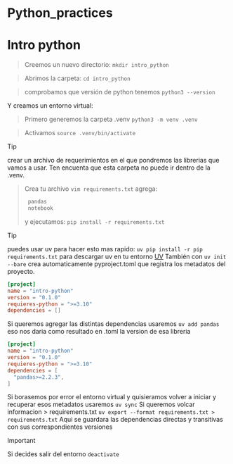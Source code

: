 # Python_practices
# Intro python

> Creemos un nuevo directorio: `mkdir intro_python`

> Abrimos la carpeta: `cd intro_python`

> comprobamos que versión de python tenemos `python3 --version`

Y creamos un entorno virtual: 
> Primero generemos la carpeta .venv `python3 -m venv .venv`

> Activamos `source .venv/bin/activate`

> [!TIP]
> crear un archivo de requerimientos en el que pondremos las librerias que vamos a usar. Ten encuenta que esta carpeta no puede ir dentro de la .venv.

> Crea tu archivo `vim requirements.txt` agrega:
> ``` txt
>  pandas
>  notebook
> ````
>  y ejecutamos: `pip install -r requirements.txt`

> [!TIP]
> puedes usar uv para hacer esto mas rapido: `uv pip install -r pip requirements.txt`
> para descargar uv en tu entorno [UV](https://github.com/astral-sh/uv)
> También con `uv init --bare` crea automaticamente pyproject.toml que registra los metadatos del proyecto.
> ``` toml
> [project]
> name = "intro-python"
> version = "0.1.0"
> requieres-python = ">=3.10"
> dependencies = []
> ```
> 
> Si queremos agregar las distintas dependencias usaremos `uv add pandas`
> eso nos daria como resultado en .toml la version de esa libreria
> ``` toml
> [project]
> name = "intro-python"
> version = "0.1.0"
> requieres-python = ">=3.10"
> dependencies = [
>   "pandas>=2.2.3",
> ]
> ```
> 
> Si borasemos por error el entorno virtual y quisieramos volver a iniciar y
> recuperar esos metadatos usaremos `uv sync` Si queremos volcar informacion >
> requirements.txt `uv export --format requirements.txt > requirements.txt` Aqui se
>  guardara las dependencias directas y transitivas con sus correspondientes versiones


> [!IMPORTANT]
> Si decides salir del entorno `deactivate`
